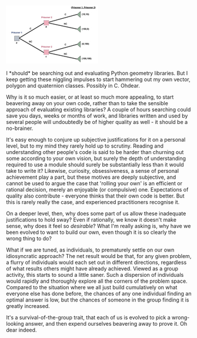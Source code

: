 <!--
.. title: Evolved for suboptimal decision making?
.. slug: evolved-for-suboptimal-decision-making
.. date: 2008-05-13 13:12:22-05:00
.. tags: IMHO
.. category: IMHO
.. link: 
.. description: 
.. type: text
-->


![](/files/2008/05/prisoners-dilemma.jpg)

I \*should\* be searching out and evaluating Python geometry libraries.
But I keep getting these niggling impulses to start hammering out my own
vector, polygon and quaternion classes. Possibly in C. Ohdear.

Why is it so much easier, or at least so much more appealing, to start
beavering away on your own code, rather than to take the sensible
approach of evaluating existing libraries? A couple of hours searching
could save you days, weeks or months of work, and libraries written and
used by several people will undoubtedly be of higher quality as well -
it should be a no-brainer.

It's easy enough to conjure up subjective justifications for it on a
personal level, but to my mind they rarely hold up to scrutiny. Reading
and understanding other people's code is said to be harder than churning
out some according to your own vision, but surely the depth of
understanding required to use a module should surely be substantially
less than it would take to write it? Likewise, curiosity, obsessiveness,
a sense of personal achievement play a part, but these motives are
deeply subjective, and cannot be used to argue the case that 'rolling
your own' is an efficient or rational decision, merely an enjoyable (or
compulsive) one. Expectations of quality also contribute - everyone
thinks that their own code is better. But this is rarely really the
case, and experienced practitioners recognise it.

On a deeper level, then, why does some part of us allow these inadequate
justifications to hold sway? Even if rationally, we know it doesn't make
sense, why does it feel so *desirable*? What I'm really asking is, why
have we been evolved to want to build our own, even though it is so
clearly the wrong thing to do?

What if we are tuned, as individuals, to prematurely settle on our own
idiosyncratic approach? The net result would be that, for any given
problem, a flurry of individuals would each set out in different
directions, regardless of what results others might have already
achieved. Viewed as a group activity, this starts to sound a little
saner. Such a dispersion of individuals would rapidly and thoroughly
explore all the corners of the problem space. Compared to the situation
where we all just build cumulatively on what everyone else has done
before, the chances of any one individual finding an optimal answer is
low, but the chances of someone in the group finding it is greatly
increased.

It's a survival-of-the-group trait, that each of us is evolved to pick a
wrong-looking answer, and then expend ourselves beavering away to prove
it. Oh dear indeed.
